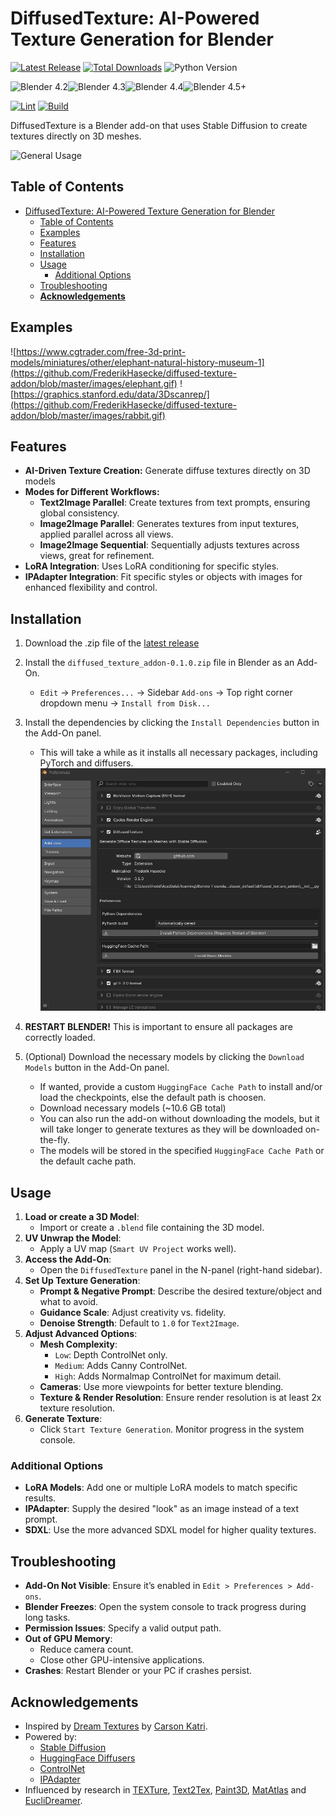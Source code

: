 # DiffusedTexture: AI-Powered Texture Generation for Blender
[![Latest Release](https://flat.badgen.net/github/release/FrederikHasecke/diffused-texture-addon/latest)](https://github.com/FrederikHasecke/diffused-texture-addon/releases/latest)
[![Total Downloads](https://img.shields.io/github/downloads/FrederikHasecke/diffused-texture-addon/total?style=flat-square)](https://github.com/FrederikHasecke/diffused-texture-addon/releases/latest)
![Python Version](https://img.shields.io/badge/Python-3.11-blue?style=flat-square)

![Blender 4.2](https://img.shields.io/badge/Blender-4.2-blue?style=flat-square)![Blender 4.3](https://img.shields.io/badge/Blender-4.3-blue?style=flat-square)![Blender 4.4](https://img.shields.io/badge/Blender-4.4-blue?style=flat-square)![Blender 4.5+](https://img.shields.io/badge/Blender-4.5%2B-blue?style=flat-square)

[![Lint](https://github.com/FrederikHasecke/diffused-texture-addon/actions/workflows/lint.yml/badge.svg?branch=master)](https://github.com/FrederikHasecke/diffused-texture-addon/actions/workflows/lint.yml)
[![Build](https://github.com/FrederikHasecke/diffused-texture-addon/actions/workflows/build.yml/badge.svg?branch=master)](https://github.com/FrederikHasecke/diffused-texture-addon/actions/workflows/build.yml)


DiffusedTexture is a Blender add-on that uses Stable Diffusion to create textures directly on 3D meshes.

![General Usage](https://github.com/FrederikHasecke/diffused-texture-addon/blob/master/images/usage.gif)

## Table of Contents
- [DiffusedTexture: AI-Powered Texture Generation for Blender](#diffusedtexture-ai-powered-texture-generation-for-blender)
  - [Table of Contents](#table-of-contents)
  - [Examples](#examples)
  - [Features](#features)
  - [Installation](#installation)
  - [Usage](#usage)
    - [Additional Options](#additional-options)
  - [Troubleshooting](#troubleshooting)
  - [**Acknowledgements**](#acknowledgements)

## Examples
![https://www.cgtrader.com/free-3d-print-models/miniatures/other/elephant-natural-history-museum-1](https://github.com/FrederikHasecke/diffused-texture-addon/blob/master/images/elephant.gif)
![https://graphics.stanford.edu/data/3Dscanrep/](https://github.com/FrederikHasecke/diffused-texture-addon/blob/master/images/rabbit.gif)


## Features
- **AI-Driven Texture Creation:** Generate diffuse textures directly on 3D models
- **Modes for Different Workflows:**
  - **Text2Image Parallel**: Create textures from text prompts, ensuring global consistency.
  - **Image2Image Parallel**: Generates textures from input textures, applied parallel across all views.
  - **Image2Image Sequential**: Sequentially adjusts textures across views, great for refinement.
- **LoRA Integration**: Uses LoRA conditioning for specific styles.
- **IPAdapter Integration**: Fit specific styles or objects with images for enhanced flexibility and control.

## Installation 

1. Download the .zip file of the [latest release](https://github.com/FrederikHasecke/diffused-texture-addon/releases/latest)
2. Install the `diffused_texture_addon-0.1.0.zip` file in Blender as an Add-On.
    -  `Edit` -> `Preferences...` -> Sidebar `Add-ons` -> Top right corner dropdown menu -> `Install from Disk...`
3. Install the dependencies by clicking the `Install Dependencies` button in the Add-On panel.
    - This will take a while as it installs all necessary packages, including PyTorch and diffusers.
    ![Installation](https://github.com/FrederikHasecke/diffused-texture-addon/blob/master/images/install.png)

4. **RESTART BLENDER!** This is important to ensure all packages are correctly loaded.
5. (Optional) Download the necessary models by clicking the `Download Models` button in the Add-On panel. 
    - If wanted, provide a custom `HuggingFace Cache Path` to install and/or load the checkpoints, else the default path is choosen.
    - Download necessary models (~10.6 GB total)
    - You can also run the add-on without downloading the models, but it will take longer to generate textures as they will be downloaded on-the-fly.
    - The models will be stored in the specified `HuggingFace Cache Path` or the default cache path.



## Usage

1. **Load or create a 3D Model**:
   - Import or create a `.blend` file containing the 3D model.
2. **UV Unwrap the Model**:
   - Apply a UV map (`Smart UV Project` works well).
3. **Access the Add-On**:
   - Open the `DiffusedTexture` panel in the N-panel (right-hand sidebar).
4. **Set Up Texture Generation**:
   - **Prompt & Negative Prompt**: Describe the desired texture/object and what to avoid.
   - **Guidance Scale**: Adjust creativity vs. fidelity.
   - **Denoise Strength**: Default to `1.0` for `Text2Image`.
5. **Adjust Advanced Options**:
   - **Mesh Complexity**:
     - `Low`: Depth ControlNet only.
     - `Medium`: Adds Canny ControlNet.
     - `High`: Adds Normalmap ControlNet for maximum detail.
   - **Cameras**: Use more viewpoints for better texture blending.
   - **Texture & Render Resolution**: Ensure render resolution is at least 2x texture resolution.
6. **Generate Texture**:
   - Click `Start Texture Generation`. Monitor progress in the system console.


### Additional Options
- **LoRA Models**: Add one or multiple LoRA models to match specific results.
- **IPAdapter**: Supply the desired "look" as an image instead of a text prompt.
- **SDXL**: Use the more advanced SDXL model for higher quality textures.

## Troubleshooting
- **Add-On Not Visible**: Ensure it’s enabled in `Edit > Preferences > Add-ons`.
- **Blender Freezes**: Open the system console to track progress during long tasks.
- **Permission Issues**: Specify a valid output path.
- **Out of GPU Memory**:
  - Reduce camera count.
  - Close other GPU-intensive applications.
- **Crashes**: Restart Blender or your PC if crashes persist.


## **Acknowledgements**
- Inspired by [Dream Textures](https://github.com/carson-katri/dream-textures) by [Carson Katri](https://github.com/carson-katri).
- Powered by:
  - [Stable Diffusion](https://arxiv.org/pdf/2112.10752)
  - [HuggingFace Diffusers](https://huggingface.co/docs/diffusers/index)
  - [ControlNet](https://arxiv.org/pdf/2302.05543)
  - [IPAdapter](https://arxiv.org/pdf/2308.06721)
- Influenced by research in [TEXTure](https://arxiv.org/pdf/2302.01721), [Text2Tex](https://arxiv.org/pdf/2303.11396), [Paint3D](https://arxiv.org/pdf/2312.13913), [MatAtlas](https://arxiv.org/pdf/2404.02899) and [EucliDreamer](https://arxiv.org/pdf/2404.10279).
